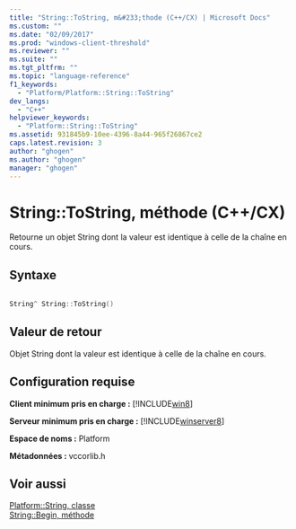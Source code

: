 ```yaml
---
title: "String::ToString, m&#233;thode (C++/CX) | Microsoft Docs"
ms.custom: ""
ms.date: "02/09/2017"
ms.prod: "windows-client-threshold"
ms.reviewer: ""
ms.suite: ""
ms.tgt_pltfrm: ""
ms.topic: "language-reference"
f1_keywords: 
  - "Platform/Platform::String::ToString"
dev_langs: 
  - "C++"
helpviewer_keywords: 
  - "Platform::String::ToString"
ms.assetid: 931845b9-10ee-4396-8a44-965f26867ce2
caps.latest.revision: 3
author: "ghogen"
ms.author: "ghogen"
manager: "ghogen"
---
```

# String::ToString, m&#233;thode (C++/CX)
Retourne un objet String dont la valeur est identique à celle de la chaîne en cours.  
  
## Syntaxe  
  
```cpp  
  
String^ String::ToString()  
```  
  
## Valeur de retour  
 Objet String dont la valeur est identique à celle de la chaîne en cours.  
  
## Configuration requise  
 **Client minimum pris en charge :** [!INCLUDE[win8](../cppcx/includes/win8-md.md)]  
  
 **Serveur minimum pris en charge :** [!INCLUDE[winserver8](../cppcx/includes/winserver8-md.md)]  
  
 **Espace de noms :** Platform  
  
 **Métadonnées :** vccorlib.h  
  
## Voir aussi  
 [Platform::String, classe](../cppcx/platform-string-class.md)   
 [String::Begin, méthode](../cppcx/string-begin-method.md)